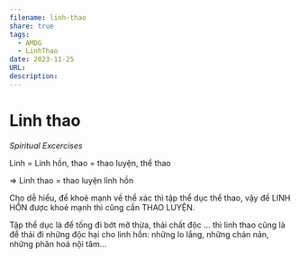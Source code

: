 ```yaml
---
filename: linh-thao
share: true
tags:
  - AMDG
  - LinhThao
date: 2023-11-25
URL: 
description: 
---
```


# Linh thao
*Spiritual Excercises*

Linh = Linh hồn, thao = thao luyện, thể thao

=> Linh thao = thao luyện linh hồn

Cho dễ hiểu, để khoẻ mạnh về thể xác thì tập thể dục thể thao, vậy để LINH HỒN được khoẻ mạnh thì cũng cần THAO LUYỆN.

Tập thể dục là để tống đi bớt mỡ thừa, thải chất độc ... thì linh thao cũng là để thải đi những độc hại cho linh hồn: những lo lắng, những chán nản, những phân hoá nội tâm...


